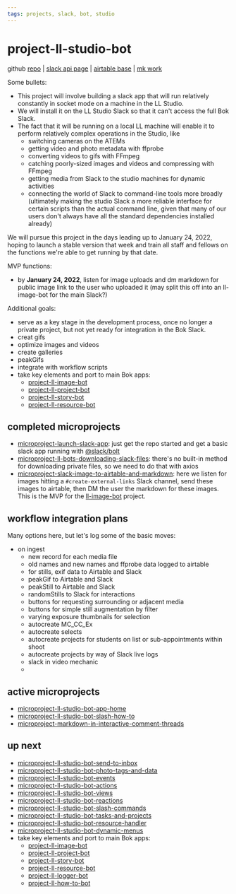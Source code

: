 ```yaml
---
tags: projects, slack, bot, studio
---
```


# project-ll-studio-bot

github [repo](https://github.com/learninglab-studio/ll-studio-bot) | [slack api page](https://api.slack.com/apps/A02MHDNAPA9/general?) | [airtable base](https://airtable.com/appa9gloKBb8PdFAE/tbllDvzw0FHblrScL/viw04uTTEW28FCBDl?blocks=hide) | [mk work](/ZAPalPndRjuhuZfALVsGRg)

Some bullets:
* This project will involve building a slack app that will run relatively constantly in socket mode on a machine in the LL Studio. 
* We will install it on the LL Studio Slack so that it can't access the full Bok Slack. 
* The fact that it will be running on a local LL machine will enable it to perform relatively complex operations in the Studio, like
    * switching cameras on the ATEMs
    * getting video and photo metadata with ffprobe
    * converting videos to gifs with FFmpeg
    * catching poorly-sized images and videos and compressing with FFmpeg
    * getting media from Slack to the studio machines for dynamic activities
    * connecting the world of Slack to command-line tools more broadly (ultimately making the studio Slack a more reliable interface for certain scripts than the actual command line, given that many of our users don't always have all the standard dependencies installed already)

We will pursue this project in the days leading up to January 24, 2022, hoping to launch a stable version that week and train all staff and fellows on the functions we're able to get running by that date.

MVP functions:
* by **January 24, 2022**, listen for image uploads and dm markdown for public image link to the user who uploaded it (may split this off into an ll-image-bot for the main Slack?)

Additional goals:
* serve as a key stage in the development process, once no longer a private project, but not yet ready for integration in the Bok Slack.
* creat gifs
* optimize images and videos
* create galleries
* peakGifs
* integrate with workflow scripts 
* take key elements and port to main Bok apps:
    * [project-ll-image-bot](/nRHoq0AmQRK4De0xWUd8Eg)
    * [project-ll-project-bot](/utoPx6IdQnuVimXrZ8xBgQ)
    * [project-ll-story-bot](/Kw0e8HK9Rn2iJPqhN_-UjQ) 
    * [project-ll-resource-bot](/sY8icXJFSvmRKPY3TxWMBA) 


## completed microprojects
* [microproject-launch-slack-app](/wB3V_9ZuTZyeJW7PskHp2w): just get the repo started and get a basic slack app running with [@slack/bolt](https://www.npmjs.com/package/@slack/bolt)
* [microproject-ll-bots-downloading-slack-files](/8XktiqXyRDG-HTd46F1Hkw): there's no built-in method for downloading private files, so we need to do that with axios
* [microproject-slack-image-to-airtable-and-markdown](/U7FUHelXSGKc8hp-Uwm76A): here we listen for images hitting a `#create-external-links` Slack channel, send these images to airtable, then DM the user the markdown for these images. This is the MVP for the [ll-image-bot](/nRHoq0AmQRK4De0xWUd8Eg) project.

## workflow integration plans

Many options here, but let's log some of the basic moves:
* on ingest
    * new record for each media file
    * old names and new names and ffprobe data logged to airtable
    * for stills, exif data to Airtable and Slack
    * peakGif to Airtable and Slack
    * peakStill to Airtable and Slack
    * randomStills to Slack for interactions
    * buttons for requesting surrounding or adjacent media
    * buttons for simple still augmentation by filter
    * varying exposure thumbnails for selection
    * autocreate MC_CC_Ex
    * autocreate selects
    * autocreate projects for students on list or sub-appointments within shoot
    * autocreate projects by way of Slack live logs
    * slack in video mechanic
    * 

## active microprojects

* [microproject-ll-studio-bot-app-home](/yroV_UenSy-mWjT9BzKcPg)
* [microproject-ll-studio-bot-slash-how-to](/isnINNvqSUC2lUinghZfDw)
* [microproject-markdown-in-interactive-comment-threads](/TMu2wMLrRsKK1TAy2-54yA)

## up next

* [microproject-ll-studio-bot-send-to-inbox](/1sO0JhI9Sh2d-yqD1cH25w)
* [microproject-ll-studio-bot-photo-tags-and-data](/L1axpkvLSt6OpqO30R4UZQ)
* [microproject-ll-studio-bot-events](/lDDQK7lAR-KOy9fuxnPD5g)
* [microproject-ll-studio-bot-actions](/2QWlWbzgQg6GJav-qw-zmQ)
* [microproject-ll-studio-bot-views](/J2bpEvLyQW69JVly-NpXnQ)
* [microproject-ll-studio-bot-reactions](/VeUQHqmwTuCEqj7CMACmBA)
* [microproject-ll-studio-bot-slash-commands](/tcx62w70QWGWqUiNFrQxfw)
* [microproject-ll-studio-bot-tasks-and-projects](/qNad3WdlRH6Ul6zGPqgGIQ)
* [microproject-ll-studio-bot-resource-handler](/vOpIxqOLTwarYbotNw38eQ)
* [microproject-ll-studio-bot-dynamic-menus](/oFIHoqqBQZqCtEuNrccOyg)
* take key elements and port to main Bok apps:
    * [project-ll-image-bot](/nRHoq0AmQRK4De0xWUd8Eg)
    * [project-ll-project-bot](/utoPx6IdQnuVimXrZ8xBgQ)
    * [project-ll-story-bot](/Kw0e8HK9Rn2iJPqhN_-UjQ)
    * [project-ll-resource-bot](/sY8icXJFSvmRKPY3TxWMBA) 
    * [project-ll-logger-bot](/w-Cqd6FPQ4-0JB0_aeNGHg)
    * [project-ll-how-to-bot](/N3baV5O5QZWq5eHdX7rwag)

    





